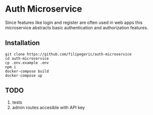 # Auth Microservice

Since features like login and register are often used in web apps this microservice abstracts basic authentication and authorization features.

## Installation

```shell
git clone https://github.com/filipegeric/auth-microservice
cd auth-microservice
cp .env.example .env
npm i
docker-compose build
docker-compose up
```

## TODO

1. tests
2. admin routes accesible with API key
